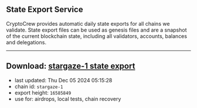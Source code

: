 ## State Export Service
CryptoCrew provides automatic daily state exports for all chains we validate. State export files can be used as genesis files and are a snapshot of the current blockchain state, including all validators, accounts, balances and delegations.

---
**Download: [stargaze-1 state export](https://dl-eu2.ccvalidators.com/SERVICE/stargaze/stargaze-1_export_16585849.json)**
---

- last updated: Thu Dec 05 2024 05:15:28
- chain id: `stargaze-1`
- export height: `16585849`
- use for: airdrops, local tests, chain recovery
